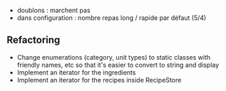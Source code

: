  - doublons : marchent pas
 - dans configuration : nombre repas long / rapide par défaut (5/4)


 ## Refactoring


* Change enumerations (category, unit types) to static classes with friendly names, etc so that it's easier to convert to string and display
* Implement an iterator for the ingredients
* Implement an iterator for the recipes inside RecipeStore